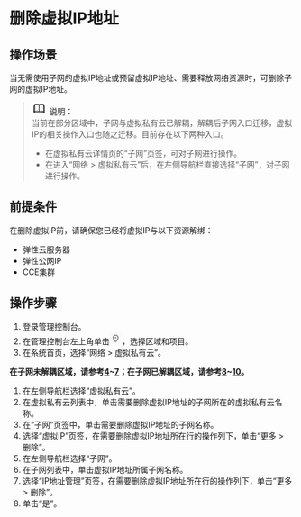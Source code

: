 # 删除虚拟IP地址<a name="zh-cn_topic_0063770285"></a>

## 操作场景<a name="s82ad41fd6a5740a4b4bfef1650e82610"></a>

当无需使用子网的虚拟IP地址或预留虚拟IP地址、需要释放网络资源时，可删除子网的虚拟IP地址。

>![](public_sys-resources/icon-note.gif) **说明：**   
>当前在部分区域中，子网与虚拟私有云已解耦，解耦后子网入口迁移，虚拟IP的相关操作入口也随之迁移。目前存在以下两种入口。  
>-   在虚拟私有云详情页的“子网”页签，可对子网进行操作。  
>-   在进入“网络 \> 虚拟私有云”后，在左侧导航栏直接选择“子网”，对子网进行操作。  

## 前提条件<a name="section109701750171413"></a>

在删除虚拟IP前，请确保您已经将虚拟IP与以下资源解绑：

-   弹性云服务器
-   弹性公网IP
-   CCE集群

## 操作步骤<a name="s9698f949de9c4b25be927641c30412bf"></a>

1.  登录管理控制台。
2.  在管理控制台左上角单击![](figures/icon-region.png)，选择区域和项目。
3.  在系统首页，选择“网络 \> 虚拟私有云”。

**在子网未解耦区域，请参考[4](#li0673205110164)\~[7](#li11346203913175)；在子网已解耦区域，请参考[8](#li46734515169)\~[10](#li3673185114161)。**

1.  <a name="li0673205110164"></a>在左侧导航栏选择“虚拟私有云”。
2.  在虚拟私有云列表中，单击需要删除虚拟IP地址的子网所在的虚拟私有云名称。
3.  在“子网”页签中，单击需要删除虚拟IP地址的子网名称。
4.  <a name="li11346203913175"></a>选择“虚拟IP”页签，在需要删除虚拟IP地址所在行的操作列下，单击“更多 \> 删除”。
5.  <a name="li46734515169"></a>在左侧导航栏选择“子网”。
6.  在子网列表中，单击虚拟IP地址所属子网名称。
7.  <a name="li3673185114161"></a>选择“IP地址管理”页签，在需要删除虚拟IP地址所在行的操作列下，单击“更多 \> 删除”。
8.  单击“是”。

